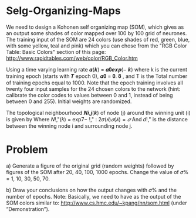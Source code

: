 # Selg-Organizing-Maps

We need to design a Kohonen self organizing map (SOM), which gives as an output some shades of color mapped over 100 by 100 grid of neurones. The training input of the SOM are 24 colors (use shades of red, green, blue, with some yellow, teal and pink) which you can chose from the "RGB Color Table: Basic Colors" section of this page: http://www.rapidtables.com/web/color/RGB_Color.htm

Using a time varying learning rate 𝜶(𝒌) = 𝜶𝟎𝒆𝒙𝒑(− 𝒌) where k is the current training epoch (starts with 𝑻 epoch 0), 𝜶𝟎 = 𝟎. 𝟖 , and T is the Total number of training epochs equal to 1000. Note that the epoch training involves all twenty four input samples for the 24 chosen colors to the network (hint: calibrate the color codes to values between 0 and 1, instead of being between 0 and 255). Initial weights are randomized.

The topological neighbourhood 𝑵𝒊,𝒋(𝒌) of node (j) around the winning unit (i) is given by Where 𝑁!,"(𝑘) = exp7− !," : 2𝜎$(𝑘) 𝜎(𝑘) = 𝜎% exp ;− 𝑘= 𝑇 𝑑$ And 𝑑!," is the distance between the winning node i and surrounding node j.

# Problem

a) Generate a figure of the original grid (random weights) followed by figures of the SOM after 20, 40, 100, 1000 epochs. Change the value of 𝜎% = 1, 10, 30, 50, 70.

b) Draw your conclusions on how the output changes with 𝜎% and the number of epochs. Note: Basically, we need to have as the output of the SOM colors similar to: http://www.cs.hmc.edu/~kpang/nn/som.html (under “Demonstration”).
